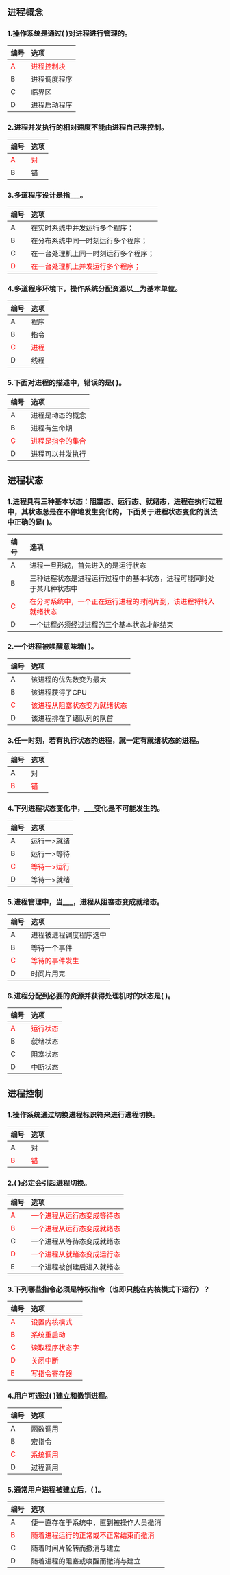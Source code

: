 ## 进程概念

### 1.操作系统是通过( )对进程进行管理的。
|编号|选项|
|:-|:-|
|<font color="red">A</font>|<font color="red">进程控制块</font>|
|B|进程调度程序|
|C|临界区|
|D|进程启动程序|

### 2.进程并发执行的相对速度不能由进程自己来控制。
|编号|选项|
|:-|:-|
|<font color="red">A</font>|<font color="red">对</font>|
|B|错|

### 3.多道程序设计是指___。
|编号|选项|
|:-|:-|
|A|在实时系统中并发运行多个程序；|
|B|在分布系统中同一时刻运行多个程序；|
|C|在一台处理机上同一时刻运行多个程序；|
|<font color="red">D</font>|<font color="red">在一台处理机上并发运行多个程序；</font>|

### 4.多道程序环境下，操作系统分配资源以__为基本单位。
|编号|选项|
|:-|:-|
|A|程序|
|B|指令|
|<font color="red">C</font>|<font color="red">进程</font>|
|D|线程|

### 5.下面对进程的描述中，错误的是( )。
|编号|选项|
|:-|:-|
|A|进程是动态的概念|
|B|进程有生命期|
|<font color="red">C</font>|<font color="red">进程是指令的集合</font>|
|D|进程可以并发执行|


## 进程状态

### 1.进程具有三种基本状态：阻塞态、运行态、就绪态，进程在执行过程中，其状态总是在不停地发生变化的，下面关于进程状态变化的说法中正确的是( )。
|编号|选项|
|:-|:-|
|A|进程一旦形成，首先进入的是运行状态|
|B|三种进程状态是进程运行过程中的基本状态，进程可能同时处于某几种状态中|
|<font color="red">C</font>|<font color="red">在分时系统中，一个正在运行进程的时间片到，该进程将转入就绪状态</font>|
|D|一个进程必须经过进程的三个基本状态才能结束|

### 2.一个进程被唤醒意味着( )。
|编号|选项|
|:-|:-|
|A|该进程的优先数变为最大|
|B|该进程获得了CPU|
|<font color="red">C</font>|<font color="red">该进程从阻塞状态变为就绪状态</font>|
|D|该进程排在了绪队列的队首|

### 3.任一时刻，若有执行状态的进程，就一定有就绪状态的进程。
|编号|选项|
|:-|:-|
|A|对|
|<font color="red">B</font>|<font color="red">错</font>|

### 4.下列进程状态变化中，___变化是不可能发生的。
|编号|选项|
|:-|:-|
|A|运行一>就绪|
|B|运行一>等待|
|<font color="red">C</font>|<font color="red">等待一>运行</font>|
|D|等待一>就绪|

### 5.进程管理中，当___，进程从阻塞态变成就绪态。
|编号|选项|
|:-|:-|
|A|进程被进程调度程序选中|
|B|等待一个事件|
|<font color="red">C</font>|<font color="red">等待的事件发生</font>|
|D|时间片用完|

### 6.进程分配到必要的资源并获得处理机时的状态是( )。
|编号|选项|
|:-|:-|
|<font color="red">A</font>|<font color="red">运行状态</font>|
|B|就绪状态|
|C|阻塞状态|
|D|中断状态|


## 进程控制

### 1.操作系统通过切换进程标识符来进行进程切换。
|编号|选项|
|:-|:-|
|A|对|
|<font color="red">B</font>|<font color="red">错</font>|

### 2.( )必定会引起进程切换。
|编号|选项|
|:-|:-|
|<font color="red">A</font>|<font color="red">一个进程从运行态变成等待态</font>|
|<font color="red">B</font>|<font color="red">一个进程从运行态变成就绪态</font>|
|C|一个进程从等待态变成就绪态|
|<font color="red">D</font>|<font color="red">一个进程从就绪态变成运行态</font>|
|E|一个进程被创建后进入就绪态|

### 3.下列哪些指令必须是特权指令（也即只能在内核模式下运行）？
|编号|选项|
|:-|:-|
|<font color="red">A</font>|<font color="red">设置内核模式</font>|
|<font color="red">B</font>|<font color="red">系统重启动</font>|
|<font color="red">C</font>|<font color="red">读取程序状态字</font>|
|<font color="red">D</font>|<font color="red">关闭中断</font>|
|<font color="red">E</font>|<font color="red">写指令寄存器</font>|

### 4.用户可通过( )建立和撤销进程。
|编号|选项|
|:-|:-|
|A|函数调用|
|B|宏指令|
|<font color="red">C</font>|<font color="red">系统调用</font>|
|D|过程调用|

### 5.通常用户进程被建立后，( )。
|编号|选项|
|:-|:-|
|A|便一直存在于系统中，直到被操作人员撤消|
|<font color="red">B</font>|<font color="red">随着进程运行的正常或不正常结束而撤消</font>|
|C|随着时间片轮转而撤消与建立|
|D|随着进程的阻塞或唤醒而撤消与建立|

